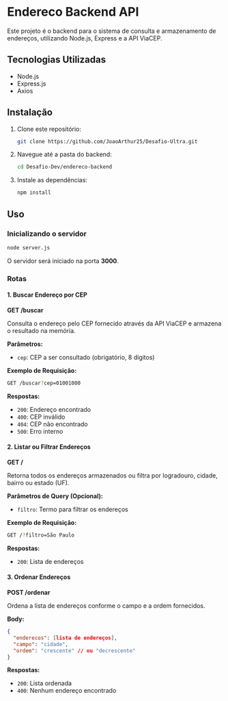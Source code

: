 # Endereco Backend API

Este projeto é o backend para o sistema de consulta e armazenamento de endereços, utilizando Node.js, Express e a API ViaCEP.

## Tecnologias Utilizadas
- Node.js
- Express.js
- Axios

## Instalação

1. Clone este repositório:
   ```bash
   git clone https://github.com/JoaoArthur25/Desafio-Ultra.git
   ```

2. Navegue até a pasta do backend:
   ```bash
   cd Desafio-Dev/endereco-backend
   ```

3. Instale as dependências:
   ```bash
   npm install
   ```

## Uso

### Inicializando o servidor

```bash
node server.js
```

O servidor será iniciado na porta **3000**.

### Rotas

#### 1. Buscar Endereço por CEP
**GET /buscar**

Consulta o endereço pelo CEP fornecido através da API ViaCEP e armazena o resultado na memória.

**Parâmetros:**
- `cep`: CEP a ser consultado (obrigatório, 8 dígitos)

**Exemplo de Requisição:**
```bash
GET /buscar?cep=01001000
```

**Respostas:**
- `200`: Endereço encontrado
- `400`: CEP inválido
- `404`: CEP não encontrado
- `500`: Erro interno

#### 2. Listar ou Filtrar Endereços
**GET /**

Retorna todos os endereços armazenados ou filtra por logradouro, cidade, bairro ou estado (UF).

**Parâmetros de Query (Opcional):**
- `filtro`: Termo para filtrar os endereços

**Exemplo de Requisição:**
```bash
GET /?filtro=São Paulo
```

**Respostas:**
- `200`: Lista de endereços

#### 3. Ordenar Endereços
**POST /ordenar**

Ordena a lista de endereços conforme o campo e a ordem fornecidos.

**Body:**
```json
{
  "enderecos": [lista de endereços],
  "campo": "cidade", 
  "ordem": "crescente" // ou "decrescente"
}
```

**Respostas:**
- `200`: Lista ordenada
- `400`: Nenhum endereço encontrado
